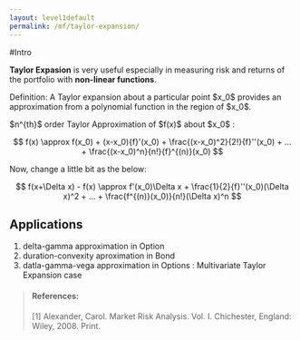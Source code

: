 ```yaml
---
layout: level1default 
permalink: /mf/taylor-expansion/
---
```



#Intro

<p><strong>Taylor Expasion</strong> is very useful especially in measuring risk and returns of the portfolio with <strong>non-linear functions</strong>.</p>
<p>Definition: A Taylor expansion about a particular point $x_0$ provides an approximation from a polynomial function in the region of $x_0$.</p>

<p>$n^{th}$ order Taylor Approximation of $f(x)$ about $x_0$ :</p>

$$
f(x) \approx f(x_0) + (x-x_0){f}'(x_0) + \frac{(x-x_0)^2}{2!}{f}''(x_0) + ... + \frac{(x-x_0)^n}{n!}{f}^{(n)}(x_0)
$$

<p>Now, change a little bit as the below:</p>

$$
f(x+\Delta x) - f(x) \approx f'(x_0)\Delta x + \frac{1}{2}{f}''(x_0)(\Delta x)^2 + ... + \frac{f^{(n)}(x_0)}{n!}(\Delta x)^n
$$


## Applications

<ol>
    <li>delta-gamma approximation in Option</li>
    <li>duration-convexity aproximation in Bond</li>
    <li>datla-gamma-vega approximation in Options : Multivariate Taylor Expansion case</li>
</ol>



<blockquote>
<h4 id="references">References:</h4>
<p>[1] Alexander, Carol. Market Risk Analysis. Vol. I. Chichester, England: Wiley, 2008. Print.  </p> 
</blockquote>